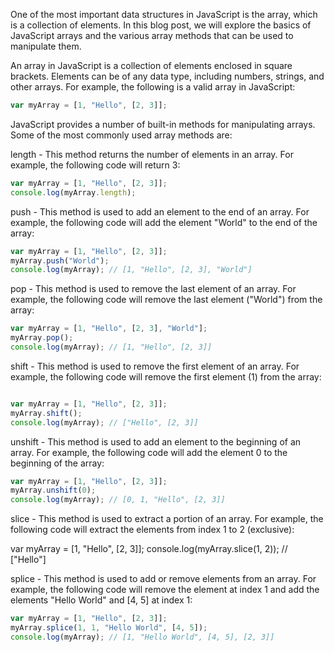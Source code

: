 One of the most important data structures in JavaScript is the array, which is a collection of elements. In this blog post, we will explore the basics of JavaScript arrays and the various array methods that can be used to manipulate them.

An array in JavaScript is a collection of elements enclosed in square brackets. Elements can be of any data type, including numbers, strings, and other arrays. For example, the following is a valid array in JavaScript:

```javascript
var myArray = [1, "Hello", [2, 3]];
```

JavaScript provides a number of built-in methods for manipulating arrays. Some of the most commonly used array methods are:

length - This method returns the number of elements in an array. For example, the following code will return 3:

```javascript
var myArray = [1, "Hello", [2, 3]];
console.log(myArray.length);
```

push - This method is used to add an element to the end of an array. For example, the following code will add the element "World" to the end of the array:

```javascript
var myArray = [1, "Hello", [2, 3]];
myArray.push("World");
console.log(myArray); // [1, "Hello", [2, 3], "World"]
```

pop - This method is used to remove the last element of an array. For example, the following code will remove the last element ("World") from the array:

```javascript
var myArray = [1, "Hello", [2, 3], "World"];
myArray.pop();
console.log(myArray); // [1, "Hello", [2, 3]]
```

shift - This method is used to remove the first element of an array. For example, the following code will remove the first element (1) from the array:
```javascript

var myArray = [1, "Hello", [2, 3]];
myArray.shift();
console.log(myArray); // ["Hello", [2, 3]]
```

unshift - This method is used to add an element to the beginning of an array. For example, the following code will add the element 0 to the beginning of the array:

```javascript
var myArray = [1, "Hello", [2, 3]];
myArray.unshift(0);
console.log(myArray); // [0, 1, "Hello", [2, 3]]

```
slice - This method is used to extract a portion of an array. For example, the following code will extract the elements from index 1 to 2 (exclusive):

var myArray = [1, "Hello", [2, 3]];
console.log(myArray.slice(1, 2)); // ["Hello"]

splice - This method is used to add or remove elements from an array. For example, the following code will remove the element at index 1 and add the elements "Hello World" and [4, 5] at index 1:

```javascript
var myArray = [1, "Hello", [2, 3]];
myArray.splice(1, 1, "Hello World", [4, 5]);
console.log(myArray); // [1, "Hello World", [4, 5], [2, 3]]
```